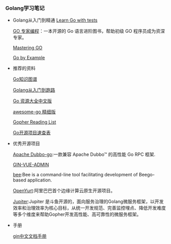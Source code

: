 ### Golang学习笔记

+ Golang从入门到精通
  [Learn Go with tests](https://studygolang.gitbook.io/learn-go-with-tests/)
  
  [GO 专家编程](https://rainbowmango.gitbook.io/go/)：一本开源的 Go 语言进阶图书，帮助初级 GO 程序员成为资深专家。
  
  [Mastering GO](https://wskdsgcf.gitbook.io/mastering-go-zh-cn/)
  
  [Go by Example](https://books.studygolang.com/gobyexample/)

+ 推荐的资料

    [Go知识图谱](https://www.processon.com/view/link/5a9ba4c8e4b0a9d22eb3bdf0#map)
    
    [Golang从入门到跑路](https://github.com/jiujuan/go-collection)
    
    [Go 资源大全中文版](https://github.com/jobbole/awesome-go-cn)
    
    [awesome-go 精细版](https://github.com/hackstoic/golang-open-source-projects)
    
    [Gopher Reading List](https://github.com/enocom/gopher-reading-list)
    
    [Go开源项目速查表](https://www.ctolib.com/cheatsheets-go-project.html)
    
   

+ 优秀开源项目

    [Apache Dubbo-go](https://github.com/apache/dubbo-go):一款兼容 Apache Dubbo™ 的高性能 Go RPC 框架.
    
    [GIN-VUE-ADMIN](https://github.com/flipped-aurora/gin-vue-admin)
    
    [bee](https://github.com/beego/bee):Bee is a command-line tool facilitating development of Beego-based application.
    
    [OpenYurt](https://github.com/alibaba/openyurt):阿里巴巴首个边缘计算云原生开源项目。
    
    [Jupiter](https://github.com/douyu/jupiter):Jupiter 是斗鱼开源的，面向服务治理的Golang微服务框架，以开发效率和治理效率为核心目标，从统一开发规范、完善监控埋点、降低开发难度等多个维度来帮助Gopher开发高性能、高可靠性的微服务框架。
    
+ 手册

    [gin中文文档手册](https://gin-gonic.com/zh-cn/docs/)
